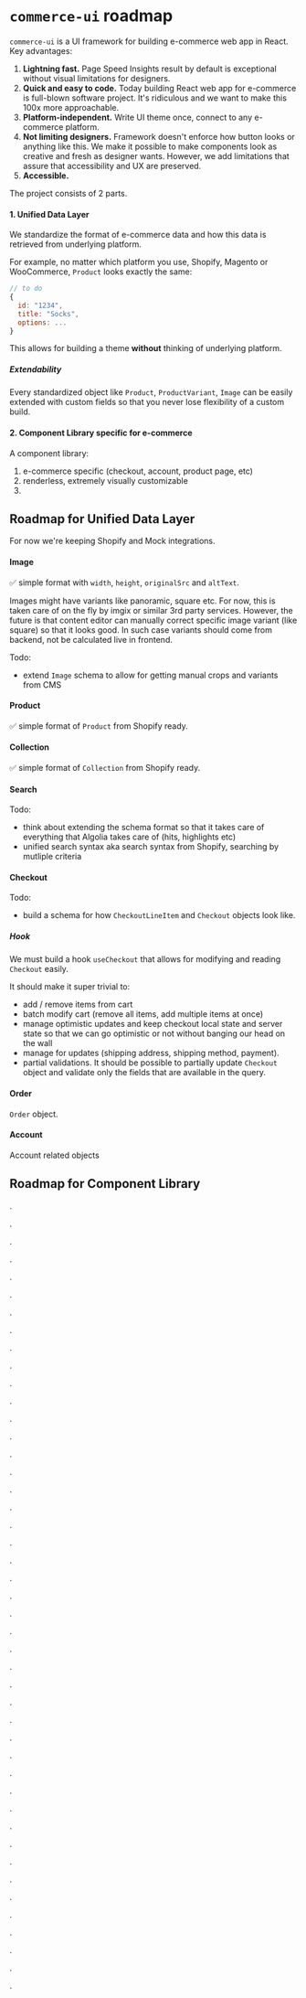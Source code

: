 # `commerce-ui` roadmap

`commerce-ui` is a UI framework for building e-commerce web app in React. Key advantages:

1. **Lightning fast.** Page Speed Insights result by default is exceptional without visual limitations for designers.
2. **Quick and easy to code.** Today building React web app for e-commerce is full-blown software project. It's ridiculous and we want to make this 100x more approachable.
3. **Platform-independent.** Write UI theme once, connect to any e-commerce platform.
4. **Not limiting designers.** Framework doesn't enforce how button looks or anything like this. We make it possible to make components look as creative and fresh as designer wants. However, we add limitations that assure that accessibility and UX are preserved.
5. **Accessible.**

The project consists of 2 parts.

#### 1. Unified Data Layer

We standardize the format of e-commerce data and how this data is retrieved from underlying platform.

For example, no matter which platform you use, Shopify, Magento or WooCommerce, `Product` looks exactly the same:

```javascript
// to do
{
  id: "1234",
  title: "Socks",
  options: ...
}
```

This allows for building a theme **without** thinking of underlying platform.

##### Extendability

Every standardized object like `Product`, `ProductVariant`, `Image` can be easily extended with custom fields so that you never lose flexibility of a custom build.

#### 2. Component Library specific for e-commerce

A component library:

1. e-commerce specific (checkout, account, product page, etc)
2. renderless, extremely visually customizable
3.

## Roadmap for Unified Data Layer

For now we're keeping Shopify and Mock integrations.

#### Image

✅ simple format with `width`, `height`, `originalSrc` and `altText`.

Images might have variants like panoramic, square etc. For now, this is taken care of on the fly by imgix or similar 3rd party services. However, the future is that content editor can manually correct specific image variant (like square) so that it looks good. In such case variants should come from backend, not be calculated live in frontend.

Todo:

- extend `Image` schema to allow for getting manual crops and variants from CMS

#### Product

✅ simple format of `Product` from Shopify ready.

#### Collection

✅ simple format of `Collection` from Shopify ready.

#### Search

Todo:

- think about extending the schema format so that it takes care of everything that Algolia takes care of (hits, highlights etc)
- unified search syntax aka search syntax from Shopify, searching by mutliple criteria

#### Checkout

Todo:

- build a schema for how `CheckoutLineItem` and `Checkout` objects look like.

##### Hook

We must build a hook `useCheckout` that allows for modifying and reading `Checkout` easily.

It should make it super trivial to:

- add / remove items from cart
- batch modify cart (remove all items, add multiple items at once)
- manage optimistic updates and keep checkout local state and server state so that we can go optimistic or not without banging our head on the wall
- manage for updates (shipping address, shipping method, payment).
- partial validations. It should be possible to partially update `Checkout` object and validate only the fields that are available in the query.

#### Order

`Order` object.

#### Account

Account related objects

## Roadmap for Component Library

.

.

.

.

.

.

.

.

.

.

.

.

.

.

.

.

.

.

.

.

.

.

.

.

.

.

.

.

.

.

.

.

.

.

.

.

.

.

.

.

.

.

.

.

.
